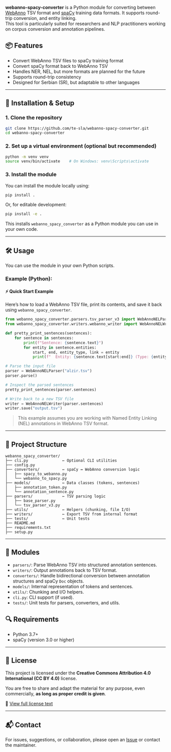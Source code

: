 
**webanno-spacy-converter** is a Python module for converting between [WebAnno](https://webanno.github.io/webanno/) TSV format and [spaCy](https://spacy.io/) training data formats. It supports round-trip conversion, and entity linking.  
This tool is particularly suited for researchers and NLP practitioners working on corpus conversion and annotation pipelines.

## 📦 Features

- Convert WebAnno TSV files to spaCy training format
- Convert spaCy format back to WebAnno TSV
- Handles NER, NEL, but more formats are planned for the future
- Supports round-trip consistency
- Designed for Serbian (SR), but adaptable to other languages

---

## 🚀 Installation & Setup

### 1. Clone the repository

```bash
git clone https://github.com/te-sla/webanno-spacy-converter.git
cd webanno-spacy-converter
```

### 2. Set up a virtual environment (optional but recommended)

```bash
python -m venv venv
source venv/bin/activate    # On Windows: venv\Scripts\activate
```

### 3. Install the module

You can install the module locally using:

```bash
pip install .
```

Or, for editable development:

```bash
pip install -e .
```

This installs `webanno_spacy_converter` as a Python module you can use in your own code.

---

## 🛠️ Usage

You can use the module in your own Python scripts.

### Example (Python):

#### ⚡ Quick Start Example

Here’s how to load a WebAnno TSV file, print its contents, and save it back using `webanno_spacy_converter`.

```python
from webanno_spacy_converter.parsers.tsv_parser_v3 import WebAnnoNELParser
from webanno_spacy_converter.writers.webanno_writer import WebAnnoNELWriter

def pretty_print_sentences(sentences):
    for sentence in sentences:
        print(f"Sentence: {sentence.text}")
        for entity in sentence.entities:
            start, end, entity_type, link = entity
            print(f"  Entity: {sentence.text[start:end]} (Type: {entity_type}, Link: {link})")

# Parse the input file
parser = WebAnnoNELParser("alzir.tsv")
parser.parse()

# Inspect the parsed sentences
pretty_print_sentences(parser.sentences)

# Write back to a new TSV file
writer = WebAnnoNELWriter(parser.sentences)
writer.save("output.tsv")
```

> This example assumes you are working with Named Entity Linking (NEL) annotations in WebAnno TSV format.


---

## 📂 Project Structure

```text
webanno_spacy_converter/
├── cli.py               ← Optional CLI utilities
├── config.py
├── converters/          ← spaCy ↔ WebAnno conversion logic
│   ├── spacy_to_webanno.py
│   └── webanno_to_spacy.py
├── models/              ← Data classes (tokens, sentences)
│   ├── annotation_token.py
│   └── annotation_sentence.py
├── parsers/             ← TSV parsing logic
│   ├── base_parser.py
│   └── tsv_parser_v3.py
├── utils/               ← Helpers (chunking, file I/O)
├── writers/             ← Export TSV from internal format
├── tests/               ← Unit tests
├── README.md
├── requirements.txt
├── setup.py
```

---

## 🧩 Modules

- `parsers/`: Parse WebAnno TSV into structured annotation sentences.
- `writers/`: Output annotations back to TSV format.
- `converters/`: Handle bidirectional conversion between annotation structures and spaCy `Doc` objects.
- `models/`: Internal representation of tokens and sentences.
- `utils/`: Chunking and I/O helpers.
- `cli.py`: CLI support (if used).
- `tests/`: Unit tests for parsers, converters, and utils.


## 🔍 Requirements

- Python 3.7+
- spaCy (version 3.0 or higher)


---

## 📄 License

This project is licensed under the **Creative Commons Attribution 4.0 International (CC BY 4.0)** license.

You are free to share and adapt the material for any purpose, even commercially, **as long as proper credit is given**.

🔗 [View full license text](https://creativecommons.org/licenses/by/4.0/)


---

## 📬 Contact

For issues, suggestions, or collaboration, please open an [Issue](https://github.com/te-sla/webanno-spacy-converter/issues) or contact the maintainer.
